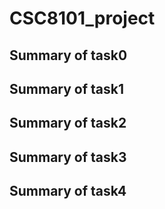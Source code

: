 # CSC8101_project

## Summary of task0
## Summary of task1
## Summary of task2
## Summary of task3
## Summary of task4
